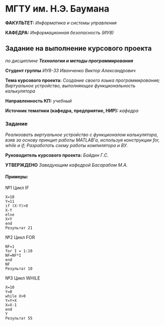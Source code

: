 # МГТУ им. Н.Э. Баумана

**ФАКУЛЬТЕТ:** *Информатика и системы управления*

**КАФЕДРА:** *Информационная безопасность (ИУ8)*

## Задание на выполнение курсового проекта
*по дисциплине **Технологии и методы программирования***
 
**Студент группы** *ИУ8-33 Иванченко Виктор Александрович*
 
**Тема курсового проекта:** *Создание своего языка программирования; Виртуальное устройство, выполняющее функциональность калькулятора*
 
**Направленность КП:** *учебный*
 
**Источник тематики (кафедра, предприятие, НИР):** *кафедра*
 
 ### Задание
*Реализовать виртуальное устройство с функционалом калькулятора, взяв за основу принцип работы MATLAB'а, используя конструкции for, while и if; Разработать схему работы компилятора и ВУ.*

**Руководитель курсового проекта:** *Байдин Г.С.*

**УТВЕРЖДЕНО** *Заведующим кафедрой Басарабом М.А.*

#### Примеры:
№1 Цикл IF
```Проверка условия
X=10
Y=11
if (X-Y)>0
X-Y
else 
X+Y
end
Результат 21
```

№2 Цикл FOR
```Вычисление 10
NF=1
for I = 1:10
NF=NF*I
end
NF
Результат 10
```

№3 Цикл WHILE
```Вывод суммы чисел от 1 до 10
X=10
Y=0
while X>0
Y=Y+X
X=X-1
end
Y
Результат 55
```


